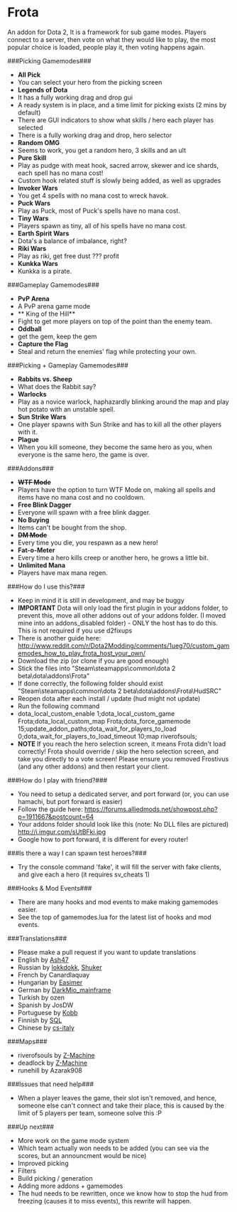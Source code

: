 Frota
=====

An addon for Dota 2, It is a framework for sub game modes. Players connect to a server, then vote on what they would like to play, the most popular choice is loaded, people play it, then voting happens again.

###Picking Gamemodes###
 - **All Pick**
  - You can select your hero from the picking screen
 - **Legends of Dota**
  - It has a fully working drag and drop gui
  - A ready system is in place, and a time limit for picking exists (2 mins by default)
  - There are GUI indicators to show what skills / hero each player has selected
  - There is a fully working drag and drop, hero selector
 - **Random OMG**
  - Seems to work, you get a random hero, 3 skills and an ult
 - **Pure Skill**
  - Play as pudge with meat hook, sacred arrow, skewer and ice shards, each spell has no mana cost!
  - Custom hook related stuff is slowly being added, as well as upgrades
 - **Invoker Wars**
  - You get 4 spells with no mana cost to wreck havok.
 - **Puck Wars**
  - Play as Puck, most of Puck's spells have no mana cost.
 - **Tiny Wars**
  - Players spawn as tiny, all of his spells have no mana cost.
 - **Earth Spirit Wars**
  - Dota's a balance of imbalance, right?
 - **Riki Wars**
  - Play as riki, get free dust ??? profit
 - **Kunkka Wars**
  - Kunkka is a pirate.


###Gameplay Gamemodes###
 - **PvP Arena**
  - A PvP arena game mode
 - ** King of the Hill**
  - Fight to get more players on top of the point than the enemy team.
 - **Oddball**
  - get the gem, keep the gem
 - **Capture the Flag**
  - Steal and return the enemies' flag while protecting your own.


###Picking + Gameplay Gamemodes###
 - **Rabbits vs. Sheep**
  - What does the Rabbit say?
 - **Warlocks**
  - Play as a novice warlock, haphazardly blinking around the map and play hot potato with an unstable spell.
 - **Sun Strike Wars**
  - One player spawns with Sun Strike and has to kill all the other players with it.
 - **Plague**
  - When you kill someone, they become the same hero as you, when everyone is the same hero, the game is over.

###Addons###
 - **~~WTF Mode~~**
  - Players have the option to turn WTF Mode on, making all spells and items have no mana cost and no cooldown.
 - **Free Blink Dagger**
  - Everyone will spawn with a free blink dagger.
 - **No Buying**
  - Items can't be bought from the shop.
 - **~~DM Mode~~**
  - Every time you die, you respawn as a new hero!
 - **Fat-o-Meter**
  - Every time a hero kills creep or another hero, he grows a little bit.
 - **Unlimited Mana**
  - Players have max mana regen.

###How do I use this?###
 - Keep in mind it is still in development, and may be buggy
 - **IMPORTANT** Dota will only load the first plugin in your addons folder, to prevent this, move all other addons out of your addons folder. (I moved mine into an addons_disabled folder) - ONLY the host has to do this. This is not required if you use d2fixups
 - There is another guide here: http://www.reddit.com/r/Dota2Modding/comments/1ueg70/custom_gamemodes_how_to_play_frota_host_your_own/
 - Download the zip (or clone if you are good enough)
 - Stick the files into "Steam\steamapps\common\dota 2 beta\dota\addons\Frota"
 - If done correctly, the following folder should exist "Steam\steamapps\common\dota 2 beta\dota\addons\Frota\HudSRC"
 - Reopen dota after each install / update (hud might not update)
 - Run the following command
  - dota_local_custom_enable 1;dota_local_custom_game Frota;dota_local_custom_map Frota;dota_force_gamemode 15;update_addon_paths;dota_wait_for_players_to_load 0;dota_wait_for_players_to_load_timeout 10;map riverofsouls;
 - **NOTE** If you reach the hero selection screen, it means Frota didn't load correctly! Frota should override / skip the hero selection screen, and  take you directly to a vote screen! Please ensure you removed Frostivus (and any other addons) and then restart your client.

###How do I play with friend?###
 - You need to setup a dedicated server, and port forward (or, you can use hamachi, but port forward is easier)
 - Follow the guide here: https://forums.alliedmods.net/showpost.php?p=1911667&postcount=64
 - Your addons folder should look like this (note: No DLL files are pictured) http://i.imgur.com/sUtBFki.jpg
 - Google how to port forward, it is different for every router!

###Is there a way I can spawn test heroes?###
 - Try the console command 'fake', it will fill the server with fake clients, and give each a hero (it requires sv_cheats 1)

###Hooks & Mod Events###
 - There are many hooks and mod events to make making gamemodes easier.
 - See the top of gamemodes.lua for the latest list of hooks and mod events.

###Translations###
 - Please make a pull request if you want to update translations
 - English by [Ash47][1]
 - Russian by [lokkdokk][2], [Shuker][3]
 - French by Canardlaquay
 - Hungarian by [Easimer][4]
 - German by [DarkMio_mainframe][5]
 - Turkish by ozen
 - Spanish by JosDW
 - Portuguese by [Kobb][8]
 - Finnish by [SQL][9]
 - Chinese by [cs-italy][10]

###Maps###
 - riverofsouls by [Z-Machine][11]
 - deadlock by [Z-Machine][11]
 - runehill by Azarak908

###Issues that need help###
 - When a player leaves the game, their slot isn't removed, and hence, someone else can't connect and take their place, this is caused by the limit of 5 players per team, someone solve this :P

###Up next###
 - More work on the game mode system
  - Which team actually won needs to be added (you can see via the scores, but an announcment would be nice)
 - Improved picking
  - Filters
  - Build picking / generation
 - Adding more addons + gamemodes
 - The hud needs to be rewritten, once we know how to stop the hud from freezing (causes it to miss events), this rewrite will happen.

[1]: https://github.com/ash47
[2]: https://github.com/lokkdokk
[3]: https://github.com/theShuker
[4]: https://github.com/Easimer
[5]: https://github.com/DarkMio
[8]: https://github.com/KobbDota
[9]: https://github.com/justSQL
[10]: https://github.com/cs-italy
[11]: https://github.com/Z-Machine
